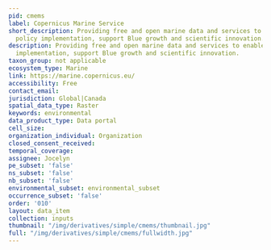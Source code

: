 ```yaml
---
pid: cmems
label: Copernicus Marine Service
short_description: Providing free and open marine data and services to enable marine
  policy implementation, support Blue growth and scientific innovation.
description: Providing free and open marine data and services to enable marine policy
  implementation, support Blue growth and scientific innovation.
taxon_group: not applicable
ecosystem_type: Marine
link: https://marine.copernicus.eu/
accessibility: Free
contact_email: 
jurisdiction: Global|Canada
spatial_data_type: Raster
keywords: environmental
data_product_type: Data portal
cell_size: 
organization_individual: Organization
closed_consent_received: 
temporal_coverage: 
assignee: Jocelyn
pe_subset: 'false'
ns_subset: 'false'
nb_subset: 'false'
environmental_subset: environmental_subset
occurrence_subset: 'false'
order: '010'
layout: data_item
collection: inputs
thumbnail: "/img/derivatives/simple/cmems/thumbnail.jpg"
full: "/img/derivatives/simple/cmems/fullwidth.jpg"
---
```

